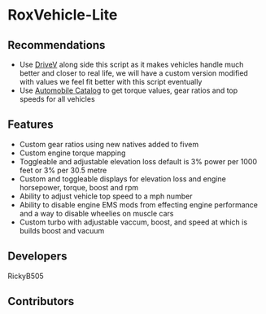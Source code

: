 # RoxVehicle-Lite

## Recommendations
  - Use [DriveV](https://github.com/Weilher420/Drive-V-Fivem-port) along side this script as it makes vehicles handle much better and closer to real life, we will have a custom version modified with values we feel fit better with this script eventually
  - Use [Automobile Catalog](https://www.automobile-catalog.com/) to get torque values, gear ratios and top speeds for all vehicles
## Features
  - Custom gear ratios using new natives added to fivem
  - Custom engine torque mapping
  - Toggleable and adjustable elevation loss default is 3% power per 1000 feet or 3% per 30.5 metre
  - Custom and toggleable displays for elevation loss and engine horsepower, torque, boost and rpm 
  - Ability to adjust vehicle top speed to a mph number
  - Ability to disable engine EMS mods from effecting engine performance and a way to disable wheelies on muscle cars
  - Custom turbo with adjustable vaccum, boost, and speed at which is builds boost and vacuum

## Developers
RickyB505 

## Contributors
